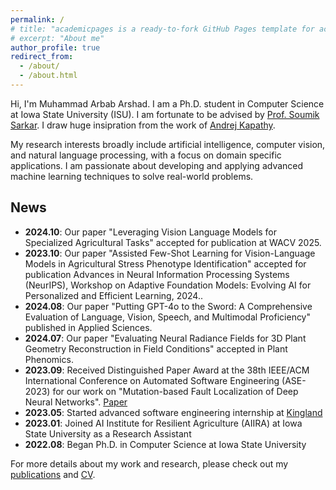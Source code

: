 ```yaml
---
permalink: /
# title: "academicpages is a ready-to-fork GitHub Pages template for academic personal websites"
# excerpt: "About me"
author_profile: true
redirect_from: 
  - /about/
  - /about.html
---
```


Hi, I'm Muhammad Arbab Arshad. I am a Ph.D. student in Computer Science at Iowa State University (ISU). I am fortunate to be advised by [Prof. Soumik Sarkar](https://scholar.google.com/citations?user=-rmRjqIAAAAJ&hl=en). I draw huge insipration from the work of [Andrej Kapathy](https://karpathy.ai/). 

My research interests broadly include artificial intelligence, computer vision, and natural language processing, with a focus on domain specific applications. I am passionate about developing and applying advanced machine learning techniques to solve real-world problems.

 News
------
- **2024.10**: Our paper "Leveraging Vision Language Models for Specialized Agricultural Tasks" accepted for publication at WACV 2025.
- **2023.10**: Our paper "Assisted Few-Shot Learning for Vision-Language Models in Agricultural Stress Phenotype Identification" accepted for publication Advances in Neural Information Processing Systems (NeurIPS), Workshop on Adaptive Foundation Models: Evolving AI for Personalized and Efficient Learning, 2024..
- **2024.08**: Our paper "Putting GPT-4o to the Sword: A Comprehensive Evaluation of Language, Vision, Speech, and Multimodal Proficiency" published in Applied Sciences.
- **2024.07**: Our paper "Evaluating Neural Radiance Fields for 3D Plant Geometry Reconstruction in Field Conditions" accepted in Plant Phenomics.
- **2023.09**: Received Distinguished Paper Award at the 38th IEEE/ACM International Conference on Automated Software Engineering (ASE-2023) for our work on "Mutation-based Fault Localization of Deep Neural Networks". [Paper](https://conf.researchr.org/details/ase-2023/ase-2023-papers/105/Mutation-based-Fault-Localization-of-Deep-Neural-Networks)
- **2023.05**: Started advanced software engineering internship at [Kingland](https://www.kingland.com/)
- **2023.01**: Joined AI Institute for Resilient Agriculture (AIIRA) at Iowa State University as a Research Assistant
- **2022.08**: Began Ph.D. in Computer Science at Iowa State University


For more details about my work and research, please check out my [publications](/publications/) and [CV](/cv/).
